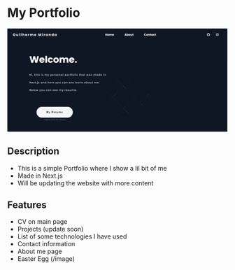 # My Portfolio
<img src="/public/portf.png" alt="Portfolio" />

## Description

- This is a simple Portfolio where I show a lil bit of me
- Made in Next.js
- Will be updating the website with more content

## Features

- CV on main page
- Projects (update soon)
- List of some technologies I have used
- Contact information
- About me page
- Easter Egg (/image)
